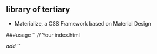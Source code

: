## library of tertiary
* Materialize, a CSS Framework based on Material Design

###usage
``
// Your index.html
<link
    rel="stylesheet"
    href="https://fonts.googleapis.com/icon?family=Material+Icons"
 />
 
<gasco-button>
  <i class="material-icons" slot="start">add</i>
  <!-- Here your text -->
</gasco-button>
``
